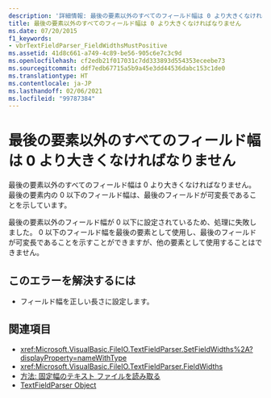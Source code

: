 ```yaml
---
description: '詳細情報: 最後の要素以外のすべてのフィールド幅は 0 より大きくなければなりません'
title: 最後の要素以外のすべてのフィールド幅は 0 より大きくなければなりません
ms.date: 07/20/2015
f1_keywords:
- vbrTextFieldParser_FieldWidthsMustPositive
ms.assetid: 41d8c661-a749-4c89-be56-905c6e7c3c9d
ms.openlocfilehash: cf2edb21f017031c7dd333893d554353eceebe73
ms.sourcegitcommit: ddf7edb67715a5b9a45e3dd44536dabc153c1de0
ms.translationtype: HT
ms.contentlocale: ja-JP
ms.lasthandoff: 02/06/2021
ms.locfileid: "99787384"
---
```

# <a name="all-field-widths-except-the-last-element-must-be-greater-than-zero"></a>最後の要素以外のすべてのフィールド幅は 0 より大きくなければなりません

最後の要素以外のすべてのフィールド幅は 0 より大きくなければなりません。 最後の要素内の 0 以下のフィールド幅は、最後のフィールドが可変長であることを示しています。  
  
 最後の要素以外のフィールド幅が 0 以下に設定されているため、処理に失敗しました。 0 以下のフィールド幅を最後の要素として使用し、最後のフィールドが可変長であることを示すことができますが、他の要素として使用することはできません。  
  
## <a name="to-correct-this-error"></a>このエラーを解決するには  
  
- フィールド幅を正しい長さに設定します。  
  
## <a name="see-also"></a>関連項目

- <xref:Microsoft.VisualBasic.FileIO.TextFieldParser.SetFieldWidths%2A?displayProperty=nameWithType>
- <xref:Microsoft.VisualBasic.FileIO.TextFieldParser.FieldWidths>
- [方法: 固定幅のテキスト ファイルを読み取る](../developing-apps/programming/drives-directories-files/how-to-read-from-fixed-width-text-files.md)
- [TextFieldParser Object](../language-reference/objects/textfieldparser-object.md)

